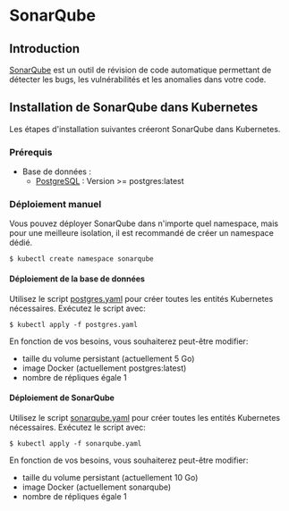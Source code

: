 # SonarQube

## Introduction

[SonarQube](https://www.sonarqube.org/) est un outil de révision de code automatique permettant de détecter les bugs, les vulnérabilités et les anomalies dans votre code.

## Installation de SonarQube dans Kubernetes

Les étapes d'installation suivantes créeront SonarQube dans Kubernetes.

### Prérequis

* Base de données :
  * [PostgreSQL](https://hub.docker.com/_/postgres) : Version >= postgres:latest


### Déploiement manuel

Vous pouvez déployer SonarQube dans n'importe quel namespace, mais pour une meilleure isolation, il est recommandé de créer un namespace dédié.
```
$ kubectl create namespace sonarqube
```

#### Déploiement de la base de données

Utilisez le script [postgres.yaml](https://github.com/raja-gab/Devops-Tools/blob/main/sonarQube/postgres.yaml) pour créer toutes les entités Kubernetes nécessaires.
Exécutez le script avec:
```
$ kubectl apply -f postgres.yaml
```
En fonction de vos besoins, vous souhaiterez peut-être modifier:

  * taille du volume persistant (actuellement 5 Go)
  * image Docker (actuellement postgres:latest)
  * nombre de répliques égale 1


#### Déploiement de SonarQube

Utilisez le script [sonarqube.yaml](https://github.com/raja-gab/Devops-Tools/blob/main/sonarQube/sonarqube.yaml) pour créer toutes les entités Kubernetes nécessaires.
Exécutez le script avec:
```
$ kubectl apply -f sonarqube.yaml
```
En fonction de vos besoins, vous souhaiterez peut-être modifier:

  * taille du volume persistant (actuellement 10 Go)
  * image Docker (actuellement sonarqube)
  * nombre de répliques égale 1

 
